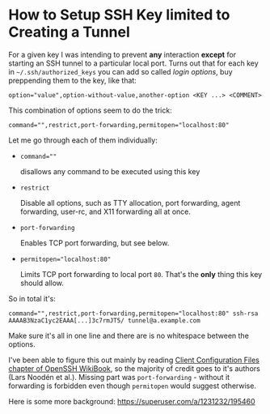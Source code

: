 # How to Setup SSH Key limited to Creating a Tunnel

For a given key I was intending to prevent **any** interaction **except** for starting an SSH tunnel to a particular local port. Turns out that for each key in `~/.ssh/authorized_keys` you can add so called *login options*, buy preppending them to the key, like that:

    option="value",option-without-value,another-option <KEY ...> <COMMENT>

This combination of options seem to do the trick:

    command="",restrict,port-forwarding,permitopen="localhost:80"

Let me go through each of them individually:

- `command=""`

  disallows any command to be executed using this key

- `restrict`

  Disable all options, such as TTY allocation, port forwarding, agent forwarding, user-rc, and X11 forwarding all at once.

- `port-forwarding`

  Enables TCP port forwarding, but see below.

- `permitopen="localhost:80"`

  Limits TCP port forwarding to local port `80`. That's the **only** thing this key should allow.

So in total it's:


    command="",restrict,port-forwarding,permitopen="localhost:80" ssh-rsa AAAAB3NzaC1yc2EAAA[...]3c7rmJT5/ tunnel@a.example.com

Make sure it's all in one line and there are is no whitespace between the options.

I've been able to figure this out mainly by reading [Client Configuration Files chapter of OpenSSH WikiBook](https://en.wikibooks.org/wiki/OpenSSH/Client_Configuration_Files), so the majority of credit goes to it's authors (Lars Noodén et al.). Missing part was `port-forwarding` - without it forwarding is forbidden even though `permitopen` would suggest otherwise.

Here is some more background: https://superuser.com/a/1231232/195460
